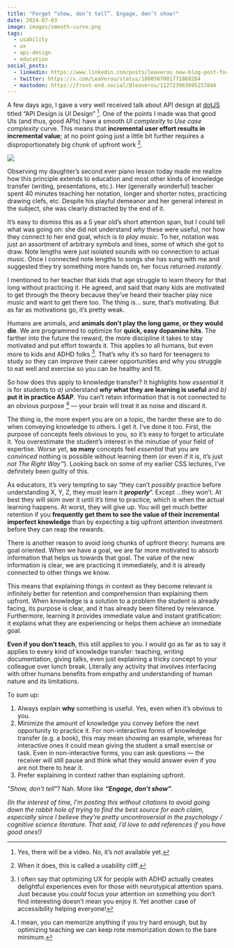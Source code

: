 ```yaml
---
title: "Forget “show, don’t tell”. Engage, don’t show!"
date: 2024-07-03
image: images/smooth-curve.png
tags:
  - usability
  - ux
  - api-design
  - education
social_posts:
  - linkedin: https://www.linkedin.com/posts/leaverou_new-blog-post-forget-show-dont-tell-activity-7214332458878574592-1iqD?utm_source=share&utm_medium=member_desktop
  - twitter: https://x.com/LeaVerou/status/1808567001771860284
  - mastodon: https://front-end.social/@leaverou/112723963895257844
---
```


A few days ago, I gave a very well received talk about API design at [dotJS](https://www.dotjs.io/) titled “API Design is UI Design” [^video].
One of the points I made was that good UIs (and thus, good APIs) have a smooth _UI complexity_ to _Use case complexity_ curve.
This means that **incremental user effort results in incremental value**;
at no point going just a little bit further requires a disproportionately big chunk of upfront work [^cliff].

![](images/smooth-curve.png)

[^video]: Yes, there will be a video. No, it’s not available yet.

[^cliff]: When it does, this is called a usability cliff.

Observing my daughter’s second ever piano lesson today made me realize how this principle extends to education and most other kinds of knowledge transfer (writing, presentations, etc.).
Her (generally wonderful) teacher spent 40 minutes teaching her notation, longer and shorter notes, practicing drawing clefs, etc.
Despite his playful demeanor and her general interest in the subject, she was clearly distracted by the end of it.

It’s easy to dismiss this as a 5 year old’s short attention span, but I could tell what was going on:
she did not understand *why* these were useful, nor how they connect to her end goal, which is _to play music_.
To her, notation was just an assortment of arbitrary symbols and lines, some of which she got to draw.
Note lengths were just isolated sounds with no connection to actual music.
Once I connected note lengths to songs she has sung with me and suggested they try something more hands on, her focus returned _instantly_.

I mentioned to her teacher that kids that age struggle to learn theory for that long without practicing it.
He agreed, and said that many kids are motivated to get through the theory because they’ve heard their teacher play nice music and want to get there too.
The thing is… sure, that’s motivating.
But as far as motivations go, it’s pretty weak.

Humans are animals, and **animals don’t play the long game, or they would die**.
We are programmed to optimize for **quick, easy dopamine hits**.
The farther into the future the reward, the more discipline it takes to stay motivated and put effort towards it.
This applies to all humans, but even more to kids and ADHD folks [^adhd].
That’s why it’s so hard for teenagers to study so they can improve their career opportunities and why you struggle to eat well and exercise so you can be healthy and fit.

So how does this apply to knowledge transfer?
It highlights how *essential* it is for students to
_a)_ understand **_why_ what they are learning is useful** and
_b)_ **put it in practice ASAP**.
You can’t retain information that is not connected to an obvious purpose [^1] — your brain will treat it as noise and discard it.

[^1]: I mean, you can memorize anything if you try hard enough, but by optimizing teaching we can keep rote memorization down to the bare minimum.

[^adhd]: I often say that optimizing UX for people with ADHD actually creates delightful experiences even for those with neurotypical attention spans.
Just because you _could_ focus your attention on something you don’t find interesting doesn’t mean you enjoy it.
Yet another case of accessibility helping everyone!

The thing is, the more expert you are on a topic, the harder these are to do when conveying knowledge to others.
I get it. I’ve done it too.
First, the purpose of concepts feels obvious to you, so it’s easy to forget to articulate it.
You overestimate the student’s interest in the minutiae of your field of expertise.
Worse yet, **so many** concepts feel *essential* that you are _convinced_ nothing is possible without learning them (or even if it is, it’s just _not The Right Way™_).
Looking back on some of my earlier CSS lectures, I’ve definitely been guilty of this.

As educators, it’s very tempting to say “they can’t _possibly_ practice before understanding X, Y, Z, they must learn it ***properly***”.
Except …they won’t.
At best they will skim over it until it’s time to practice, which is when the actual learning happens.
At worst, they will give up.
You will get much better retention if you **frequently get them to see the value of their incremental imperfect knowledge**
than by expecting a big upfront attention investment before they can reap the rewards.

There is another reason to avoid long chunks of upfront theory:
humans are goal oriented.
When we have a goal, we are far more motivated to absorb information that helps us towards that goal.
The value of the new information is clear, we are practicing it immediately, and it is already connected to other things we know.

This means that explaining things in context as they become relevant is infinitely better for retention and comprehension than explaining them upfront.
When knowledge is a solution to a problem the student is already facing, its purpose is clear, and it has already been filtered by relevance.
Furthermore, learning it provides immediate value and instant gratification: it explains what they are experiencing or helps them achieve an immediate goal.

**Even if you don’t teach**, this still applies to you.
I would go as far as to say it applies to every kind of knowledge transfer:
teaching, writing documentation, giving talks, even just explaining a tricky concept to your colleague over lunch break.
Literally any activity that involves interfacing with other humans benefits from empathy and understanding of human nature and its limitations.

To sum up:
1. Always explain **why** something is useful. Yes, even when it’s obvious to you.
2. Minimize the amount of knowledge you convey before the next opportunity to practice it.
For non-interactive forms of knowledge transfer (e.g. a book), this may mean showing an example,
whereas for interactive ones it could mean giving the student a small exercise or task.
Even in non-interactive forms, you can ask questions — the receiver will still pause and think what they would answer even if you are not there to hear it.
3. Prefer explaining in context rather than explaining upfront.

_“Show, don't tell”_? Nah.
More like **_“Engage, don’t show”_**.

_(In the interest of time, I’m posting this without citations to avoid going down the rabbit hole of trying to find the best source for each claim, especially since I believe they’re pretty uncontroversial in the psychology / cognitive science literature. That said, I’d love to add references if you have good ones!)_
